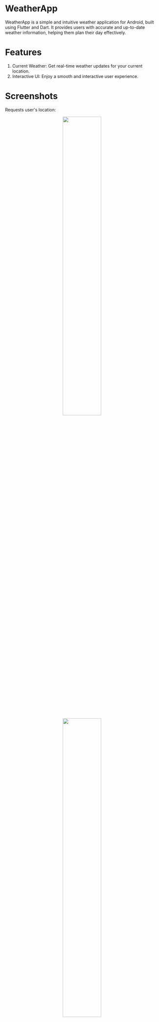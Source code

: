 # WeatherApp
WeatherApp is a simple and intuitive weather application for Android, built using Flutter and Dart. It provides users with accurate and up-to-date weather information, helping them plan their day effectively.

# Features
1. Current Weather: Get real-time weather updates for your current location.
2. Interactive UI: Enjoy a smooth and interactive user experience.

# Screenshots
Requests user's location:
<p align="center">
    <img src="https://github.com/GivaX/Weather-App/assets/85905545/bfa46427-5634-4b43-b66b-aea02746f4ae" width="50%" height="50%">
</p>

<p align="center">
    <img src="https://github.com/GivaX/Weather-App/assets/85905545/9e9a5c8f-688c-4876-ac9a-d3de94e29549" width="50%" height="50%">
</p>

Refreshing:
<p align="center">
    <img src="https://github.com/GivaX/Weather-App/assets/85905545/38844a93-e980-445a-afc8-80bcab6627eb" width="50%" height="50%">
</p>

<p align="center">
    <img src="https://github.com/GivaX/Weather-App/assets/85905545/78fb847a-4d7c-4d9f-a0cf-4be13146b959" width="50%" height="50%">
</p>

# Installation
Clone this repository to your local machine:
git clone https://github.com/GivaX/Weather-App.git

Navigate to the project directory:
cd WeatherApp

Install dependencies using Flutter:
flutter pub get

Run the app on your connected device or emulator:
flutter run

# Usage
Upon launching the app, it will prompt for location permission. When the permissions have been given, the app will detect your current location and display the current weather along with the area, time, date, and more information. 
Users can swipe down to refresh the application. The weather data will update every 10 minutes according to the API.

# Future Features
1. Forecast: View hourly and daily weather forecasts for the next 7 days.
2. Search: Search for weather information in any location worldwide.
3. Customization: Choose between different units (Celsius/Fahrenheit) and weather display preferences.

# Acknowledgements
Weather data provided by OpenWeather - https://openweathermap.org/api.
